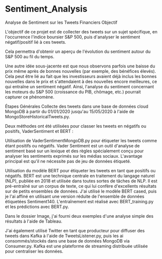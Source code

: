 # Sentiment_Analysis

Analyse de Sentiment sur les Tweets Financiers
Objectif

L'objectif de ce projet est de collecter des tweets sur un sujet spécifique, en l'occurrence l'indice boursier S&P 500, puis d'analyser le sentiment négatif/positif lié à ces tweets.

Cela permettra d'obtenir un aperçu de l'évolution du sentiment autour du S&P 500 au fil du temps.

Une autre idée sous-jacente est que nous observons parfois une baisse du prix même après de bonnes nouvelles (par exemple, des bénéfices élevés). Cela peut être lié au fait que les investisseurs avaient déjà inclus les bonnes nouvelles dans le prix et s'attendaient à des nouvelles encore meilleures, ce qui entraîne un sentiment négatif. Ainsi, l'analyse du sentiment concernant les moteurs du S&P 500 (croissance du PIB, chômage, etc.) pourrait capturer ce phénomène.

Étapes Générales
Collecte des tweets dans une base de données cloud MongoDB à partir du 01/01/2020 jusqu'au 15/05/2020 à l'aide de MongoStoreHistoricalTweets.py.

Deux méthodes ont été utilisées pour classer les tweets en négatifs ou positifs, VaderSentiment et BERT :

Utilisation de VaderSentimentMongoDB.py pour étiqueter les tweets comme étant positifs ou négatifs. Vader Sentiment est un outil d'analyse de sentiment basé sur un lexique et des règles spécialement conçu pour analyser les sentiments exprimés sur les médias sociaux. L'avantage principal est qu'il ne nécessite pas de jeu de données étiqueté.

Utilisation du modèle BERT pour étiqueter les tweets en tant que positifs ou négatifs. BERT est une technique centrale en traitement du langage naturel (NLP), publiée en 2018 et utilisée dans toutes sortes de tâches de NLP. Il est pré-entraîné sur un corpus de texte, ce qui lui confère d'excellents résultats sur de petits ensembles de données. J'ai utilisé le modèle BERT cased, puis je l'ai affiné en utilisant une version réduite de l'ensemble de données étiquetées Sentiment140. L'entraînement est réalisé avec BERT_training.py et les prédictions avec BERT.py.

Dans le dossier Image, j'ai fourni deux exemples d'une analyse simple des résultats à l'aide de Tableau.

J'ai également utilisé Twitter en tant que producteur pour diffuser des tweets dans Kafka à l'aide de TweetsListener.py, puis les ai consommés/stockés dans une base de données MongoDB via Consumer.py. Kafka est une plateforme de streaming distribuée utilisée pour centraliser les données.